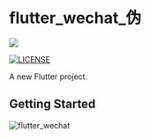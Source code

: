 # flutter_wechat_伪

![](https://img.shields.io/badge/koltin%E5%A4%A7-@%E9%9D%A2%E7%AD%8B%E7%AD%8B-red.svg)

[![LICENSE](https://img.shields.io/badge/license-NPL%20(The%20996%20Prohibited%20License)-blue.svg)](https://github.com/996icu/996.ICU/blob/master/LICENSE)

A new Flutter project.

## Getting Started



![flutter_wechat](./assets/flutter_wechat.gif)
